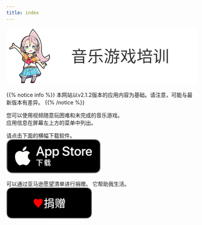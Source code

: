 ```yaml
---
title: index
---
```


![top banner](top_banner.zh.png)

{{% notice info %}}
本网站以v2.1.2版本的应用内容为基础。请注意，可能与最新版本有差异。
{{% /notice %}}

您可以使用视频随意玩困难和未完成的音乐游戏。<br>应用信息在屏幕左上方的菜单中列出。

请点击下面的横幅下载软件。<br>
[![App store link](img_appstore_banner.zh.png#imgleft)](https://apps.apple.com/cn/app/id1088874473)
<div class="clear clear_box"></div>

可以通过亚马逊愿望清单进行捐赠。 它帮助我生活。<br>
[![App store link](img_donation_banner.zh.png#imgleft)](https://www.amazon.jp/hz/wishlist/ls/370CVCOUAFLVK?ref_=wl_share)
<div class="clear clear_box"></div>